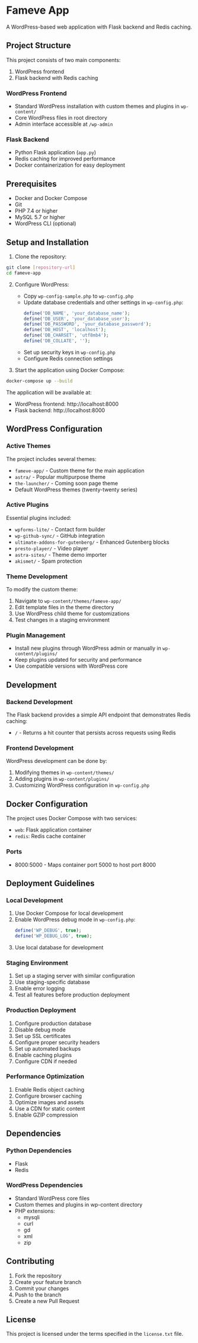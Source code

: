 # Fameve App

A WordPress-based web application with Flask backend and Redis caching.

## Project Structure

This project consists of two main components:
1. WordPress frontend
2. Flask backend with Redis caching

### WordPress Frontend
- Standard WordPress installation with custom themes and plugins in `wp-content/`
- Core WordPress files in root directory
- Admin interface accessible at `/wp-admin`

### Flask Backend
- Python Flask application (`app.py`)
- Redis caching for improved performance
- Docker containerization for easy deployment

## Prerequisites

- Docker and Docker Compose
- Git
- PHP 7.4 or higher
- MySQL 5.7 or higher
- WordPress CLI (optional)

## Setup and Installation

1. Clone the repository:
```bash
git clone [repository-url]
cd fameve-app
```

2. Configure WordPress:
   - Copy `wp-config-sample.php` to `wp-config.php`
   - Update database credentials and other settings in `wp-config.php`:
     ```php
     define('DB_NAME', 'your_database_name');
     define('DB_USER', 'your_database_user');
     define('DB_PASSWORD', 'your_database_password');
     define('DB_HOST', 'localhost');
     define('DB_CHARSET', 'utf8mb4');
     define('DB_COLLATE', '');
     ```
   - Set up security keys in `wp-config.php`
   - Configure Redis connection settings

3. Start the application using Docker Compose:
```bash
docker-compose up --build
```

The application will be available at:
- WordPress frontend: http://localhost:8000
- Flask backend: http://localhost:8000

## WordPress Configuration

### Active Themes
The project includes several themes:
- `fameve-app/` - Custom theme for the main application
- `astra/` - Popular multipurpose theme
- `the-launcher/` - Coming soon page theme
- Default WordPress themes (twenty-twenty series)

### Active Plugins
Essential plugins included:
- `wpforms-lite/` - Contact form builder
- `wp-github-sync/` - GitHub integration
- `ultimate-addons-for-gutenberg/` - Enhanced Gutenberg blocks
- `presto-player/` - Video player
- `astra-sites/` - Theme demo importer
- `akismet/` - Spam protection

### Theme Development
To modify the custom theme:
1. Navigate to `wp-content/themes/fameve-app/`
2. Edit template files in the theme directory
3. Use WordPress child theme for customizations
4. Test changes in a staging environment

### Plugin Management
- Install new plugins through WordPress admin or manually in `wp-content/plugins/`
- Keep plugins updated for security and performance
- Use compatible versions with WordPress core

## Development

### Backend Development
The Flask backend provides a simple API endpoint that demonstrates Redis caching:
- `/` - Returns a hit counter that persists across requests using Redis

### Frontend Development
WordPress development can be done by:
1. Modifying themes in `wp-content/themes/`
2. Adding plugins in `wp-content/plugins/`
3. Customizing WordPress configuration in `wp-config.php`

## Docker Configuration

The project uses Docker Compose with two services:
- `web`: Flask application container
- `redis`: Redis cache container

### Ports
- 8000:5000 - Maps container port 5000 to host port 8000

## Deployment Guidelines

### Local Development
1. Use Docker Compose for local development
2. Enable WordPress debug mode in `wp-config.php`:
   ```php
   define('WP_DEBUG', true);
   define('WP_DEBUG_LOG', true);
   ```
3. Use local database for development

### Staging Environment
1. Set up a staging server with similar configuration
2. Use staging-specific database
3. Enable error logging
4. Test all features before production deployment

### Production Deployment
1. Configure production database
2. Disable debug mode
3. Set up SSL certificates
4. Configure proper security headers
5. Set up automated backups
6. Enable caching plugins
7. Configure CDN if needed

### Performance Optimization
1. Enable Redis object caching
2. Configure browser caching
3. Optimize images and assets
4. Use a CDN for static content
5. Enable GZIP compression

## Dependencies

### Python Dependencies
- Flask
- Redis

### WordPress Dependencies
- Standard WordPress core files
- Custom themes and plugins in wp-content directory
- PHP extensions:
  - mysqli
  - curl
  - gd
  - xml
  - zip

## Contributing

1. Fork the repository
2. Create your feature branch
3. Commit your changes
4. Push to the branch
5. Create a new Pull Request

## License

This project is licensed under the terms specified in the `license.txt` file.
